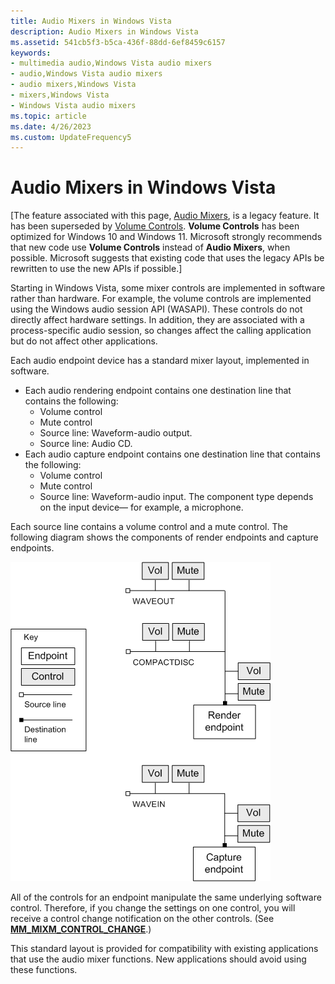 ```yaml
---
title: Audio Mixers in Windows Vista
description: Audio Mixers in Windows Vista
ms.assetid: 541cb5f3-b5ca-436f-88dd-6ef8459c6157
keywords:
- multimedia audio,Windows Vista audio mixers
- audio,Windows Vista audio mixers
- audio mixers,Windows Vista
- mixers,Windows Vista
- Windows Vista audio mixers
ms.topic: article
ms.date: 4/26/2023
ms.custom: UpdateFrequency5
---
```


# Audio Mixers in Windows Vista

\[The feature associated with this page, [Audio Mixers](/windows/win32/multimedia/audio-mixers), is a legacy feature. It has been superseded by [Volume Controls](/windows/win32/coreaudio/volume-controls). **Volume Controls** has been optimized for Windows 10 and Windows 11. Microsoft strongly recommends that new code use **Volume Controls** instead of **Audio Mixers**, when possible. Microsoft suggests that existing code that uses the legacy APIs be rewritten to use the new APIs if possible.\]

Starting in Windows Vista, some mixer controls are implemented in software rather than hardware. For example, the volume controls are implemented using the Windows audio session API (WASAPI). These controls do not directly affect hardware settings. In addition, they are associated with a process-specific audio session, so changes affect the calling application but do not affect other applications.

Each audio endpoint device has a standard mixer layout, implemented in software.

-   Each audio rendering endpoint contains one destination line that contains the following:
    -   Volume control
    -   Mute control
    -   Source line: Waveform-audio output.
    -   Source line: Audio CD.
-   Each audio capture endpoint contains one destination line that contains the following:
    -   Volume control
    -   Mute control
    -   Source line: Waveform-audio input. The component type depends on the input device— for example, a microphone.

Each source line contains a volume control and a mute control. The following diagram shows the components of render endpoints and capture endpoints.

![default mixer layouts](images/mixer1.gif)

All of the controls for an endpoint manipulate the same underlying software control. Therefore, if you change the settings on one control, you will receive a control change notification on the other controls. (See [**MM\_MIXM\_CONTROL\_CHANGE**](mm-mixm-control-change.md).)

This standard layout is provided for compatibility with existing applications that use the audio mixer functions. New applications should avoid using these functions.

 

 




